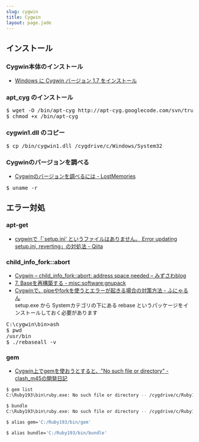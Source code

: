 ```yaml
---
slug: cygwin
title: Cygwin
layout: page.jade
---
```


## インストール

### Cygwin本体のインストール

- [Windows に Cygwin バージョン 1.7 をインストール](http://www.kkaneko.com/rinkou/cygwin/cygwin.html)

### apt_cyg のインストール

<pre>
$ wget -O /bin/apt-cyg http://apt-cyg.googlecode.com/svn/trunk/apt-cyg
$ chmod +x /bin/apt-cyg
</pre>

### cygwin1.dll のコピー

<pre>
$ cp /bin/cygwin1.dll /cygdrive/c/Windows/System32
</pre>

### Cygwinのバージョンを調べる

- [Cygwinのバージョンを調べるには - LostMemories](http://trialpc.net/blog/2008/02/cygwin-3.php)
<pre>$ uname -r</pre>

## エラー対処

### apt-get

- [cygwinで「`setup.ini' というファイルはありません。 Error updating setup.ini, reverting」の対処法 - Qiita](http://qiita.com/DQNEO/items/f49d5a534eee6c3352a8)

### child_info_fork::abort

- [Cygwin – child_info_fork::abort: address space needed – みずさわblog](http://mizusawa-blog.freelance.ne.jp/articles/2012/07/12/cygwin-address-space-needed.html)
- [7. Baseを再構築する - misc:software:gnupack](http://blechmusik.xii.jp/misc/wiliki.cgi?misc%3Asoftware%3Agnupack#H-14bp5hx)
- [Cygwinで、pipeやforkを使うとエラーが起きる場合の対策方法 - ふにゃるん](http://d.hatena.ne.jp/Wacky/20050807/1123386765)  
  setup.exe から Systemカテゴリの下にある rebase というパッケージをインストールしておく必要があります
<pre>
C:\cygwin\bin>ash
$ pwd
/usr/bin
$ ./rebaseall -v
</pre>

### gem

- [Cygwin上でgemを使おうとすると、"No such file or directory" - clash_m45の開発日記](http://d.hatena.ne.jp/clash_m45/20120222/1329901431)
```bash
$ gem list
C:\Ruby193\bin\ruby.exe: No such file or directory -- /cygdrive/c/Ruby193/bin/gem (LoadError)

$ bundle
C:\Ruby193\bin\ruby.exe: No such file or directory -- /cygdrive/c/Ruby193/bin/bundle (LoadError)

$ alias gem='C:/Ruby193/bin/gem'

$ alias bundle='C:/Ruby193/bin/bundle'
```
